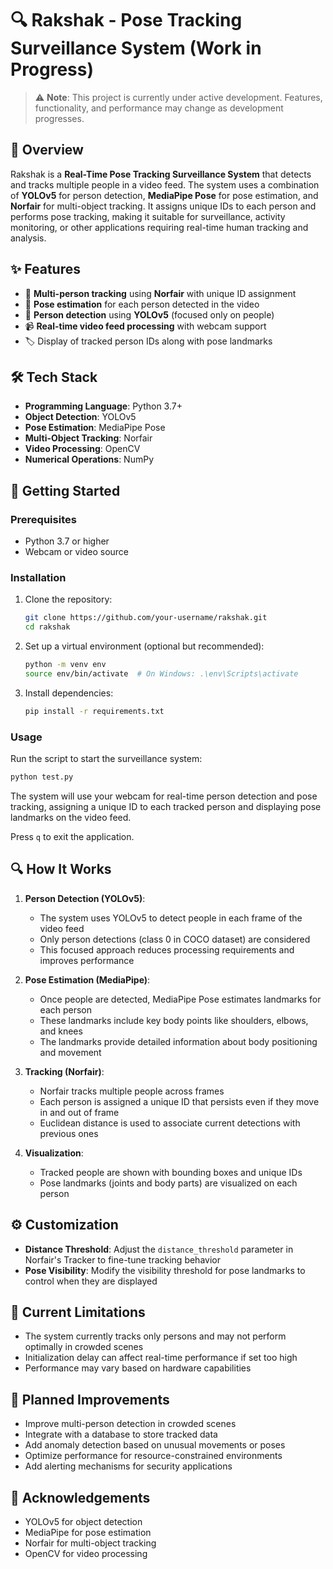 # 🔍 Rakshak - Pose Tracking Surveillance System (Work in Progress)

> ⚠️ **Note**: This project is currently under active development. Features, functionality, and performance may change as development progresses.

## 📝 Overview

Rakshak is a **Real-Time Pose Tracking Surveillance System** that detects and tracks multiple people in a video feed. The system uses a combination of **YOLOv5** for person detection, **MediaPipe Pose** for pose estimation, and **Norfair** for multi-object tracking. It assigns unique IDs to each person and performs pose tracking, making it suitable for surveillance, activity monitoring, or other applications requiring real-time human tracking and analysis.

## ✨ Features

- 👥 **Multi-person tracking** using **Norfair** with unique ID assignment
- 🧍 **Pose estimation** for each person detected in the video
- 🔎 **Person detection** using **YOLOv5** (focused only on people)
- 📹 **Real-time video feed processing** with webcam support
- 🏷️ Display of tracked person IDs along with pose landmarks

## 🛠️ Tech Stack

- **Programming Language**: Python 3.7+
- **Object Detection**: YOLOv5
- **Pose Estimation**: MediaPipe Pose
- **Multi-Object Tracking**: Norfair
- **Video Processing**: OpenCV
- **Numerical Operations**: NumPy

## 🚀 Getting Started

### Prerequisites

- Python 3.7 or higher
- Webcam or video source

### Installation

1. Clone the repository:
   ```bash
   git clone https://github.com/your-username/rakshak.git
   cd rakshak
   ```

2. Set up a virtual environment (optional but recommended):
   ```bash
   python -m venv env
   source env/bin/activate  # On Windows: .\env\Scripts\activate
   ```

3. Install dependencies:
   ```bash
   pip install -r requirements.txt
   ```

### Usage

Run the script to start the surveillance system:
```bash
python test.py
```

The system will use your webcam for real-time person detection and pose tracking, assigning a unique ID to each tracked person and displaying pose landmarks on the video feed.

Press `q` to exit the application.

## 🔍 How It Works

1. **Person Detection (YOLOv5)**:
   - The system uses YOLOv5 to detect people in each frame of the video feed
   - Only person detections (class 0 in COCO dataset) are considered
   - This focused approach reduces processing requirements and improves performance

2. **Pose Estimation (MediaPipe)**:
   - Once people are detected, MediaPipe Pose estimates landmarks for each person
   - These landmarks include key body points like shoulders, elbows, and knees
   - The landmarks provide detailed information about body positioning and movement

3. **Tracking (Norfair)**:
   - Norfair tracks multiple people across frames
   - Each person is assigned a unique ID that persists even if they move in and out of frame
   - Euclidean distance is used to associate current detections with previous ones

4. **Visualization**:
   - Tracked people are shown with bounding boxes and unique IDs
   - Pose landmarks (joints and body parts) are visualized on each person

## ⚙️ Customization

- **Distance Threshold**: Adjust the `distance_threshold` parameter in Norfair's Tracker to fine-tune tracking behavior
- **Pose Visibility**: Modify the visibility threshold for pose landmarks to control when they are displayed

## 🚧 Current Limitations

- The system currently tracks only persons and may not perform optimally in crowded scenes
- Initialization delay can affect real-time performance if set too high
- Performance may vary based on hardware capabilities

## 🔮 Planned Improvements

- Improve multi-person detection in crowded scenes
- Integrate with a database to store tracked data
- Add anomaly detection based on unusual movements or poses
- Optimize performance for resource-constrained environments
- Add alerting mechanisms for security applications

## 🙏 Acknowledgements

- YOLOv5 for object detection
- MediaPipe for pose estimation
- Norfair for multi-object tracking
- OpenCV for video processing
